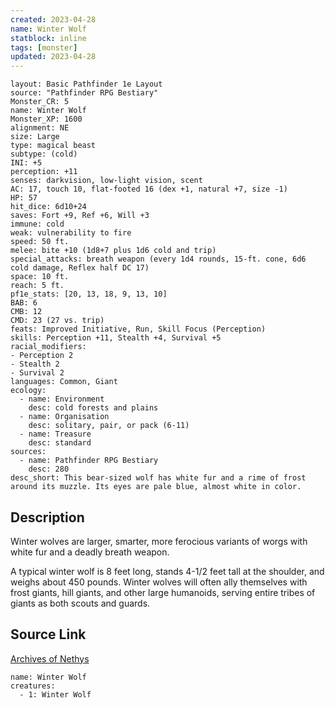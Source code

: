 ```yaml
---
created: 2023-04-28
name: Winter Wolf
statblock: inline
tags: [monster]
updated: 2023-04-28
---
```

```statblock
layout: Basic Pathfinder 1e Layout
source: "Pathfinder RPG Bestiary"
Monster_CR: 5
name: Winter Wolf
Monster_XP: 1600
alignment: NE
size: Large
type: magical beast
subtype: (cold)
INI: +5
perception: +11
senses: darkvision, low-light vision, scent
AC: 17, touch 10, flat-footed 16 (dex +1, natural +7, size -1)
HP: 57
hit_dice: 6d10+24
saves: Fort +9, Ref +6, Will +3
immune: cold
weak: vulnerability to fire
speed: 50 ft.
melee: bite +10 (1d8+7 plus 1d6 cold and trip)
special_attacks: breath weapon (every 1d4 rounds, 15-ft. cone, 6d6 cold damage, Reflex half DC 17)
space: 10 ft.
reach: 5 ft.
pf1e_stats: [20, 13, 18, 9, 13, 10]
BAB: 6
CMB: 12
CMD: 23 (27 vs. trip)
feats: Improved Initiative, Run, Skill Focus (Perception)
skills: Perception +11, Stealth +4, Survival +5
racial_modifiers:
- Perception 2
- Stealth 2
- Survival 2
languages: Common, Giant
ecology:
  - name: Environment
    desc: cold forests and plains
  - name: Organisation
    desc: solitary, pair, or pack (6-11)
  - name: Treasure
    desc: standard
sources:
  - name: Pathfinder RPG Bestiary
    desc: 280
desc_short: This bear-sized wolf has white fur and a rime of frost around its muzzle. Its eyes are pale blue, almost white in color.
```
## Description
Winter wolves are larger, smarter, more ferocious variants of worgs with white fur and a deadly breath weapon.

A typical winter wolf is 8 feet long, stands 4-1/2 feet tall at the shoulder, and weighs about 450 pounds. Winter wolves will often ally themselves with frost giants, hill giants, and other large humanoids, serving entire tribes of giants as both scouts and guards.
## Source Link
[Archives of Nethys](https://aonprd.com/MonsterDisplay.aspx?ItemName=Winter%20Wolf)
```encounter-table
name: Winter Wolf
creatures:
  - 1: Winter Wolf
```
